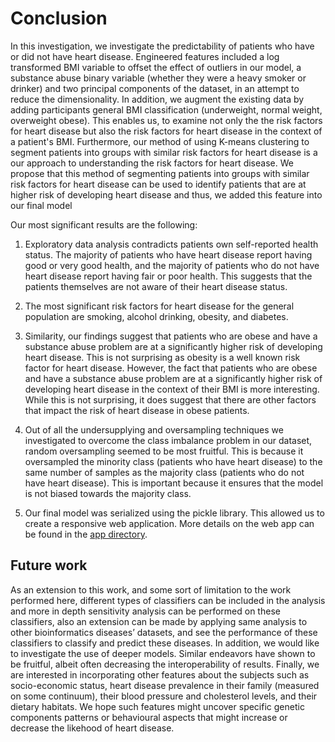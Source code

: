 # Conclusion 

In this investigation, we investigate the predictability of patients who have or did not have heart disease. Engineered features included a log transformed BMI variable to offset the effect of outliers in our model, a substance abuse binary variable (whether they were a heavy smoker or drinker) and two principal components of the dataset, in an attempt to reduce the dimensionality.  In addition, we augment the existing data by adding participants general BMI classification (underweight, normal weight, overweight obese). This enables us, to examine not only the the risk factors for heart disease but also the risk factors for heart disease in the context of a patient's BMI.  Furthermore, our method of using K-means clustering to segment patients into groups with similar risk factors for heart disease is a our approach to understanding the risk factors for heart disease. We propose that this method of segmenting patients into groups with similar risk factors for heart disease can be used to identify patients that are at higher risk of developing heart disease and thus, we added this feature into our final model

Our most significant results are the following: 
1. Exploratory data analysis contradicts  patients own self-reported health status. The majority of patients who have heart disease report having good or very good health, and the majority of patients who do not have heart disease report having fair or poor health. This suggests that the patients themselves are not aware of their heart disease status.

2. The most significant risk factors for heart disease for the general population are smoking, alcohol drinking, obesity, and diabetes.
   
3. Similarity, our findings suggest that patients who are obese and have a substance abuse problem are at a significantly higher risk of developing heart disease. This is not surprising as obesity is a well known risk factor for heart disease. However, the fact that patients who are obese and have a substance abuse problem are at a significantly higher risk of developing heart disease in the context of their BMI is more interesting. While this is not surprising, it does suggest that there are other factors that impact the risk of heart disease in obese patients.
   
4. Out of all the undersupplying and oversampling techniques we investigated to overcome the class imbalance problem in our dataset, random oversampling seemed to be most fruitful. This is because it oversampled the minority class (patients who have heart disease) to the same number of samples as the majority class (patients who do not have heart disease). This is important because it ensures that the model is not biased towards the majority class.

5. Our final model was serialized using the  pickle library. This allowed us to create a responsive web application. More details on the web app can be found in the [app directory](app).


   

## Future work

As an extension to this work, and some sort of limitation to the work performed here,
different types of classifiers can be included in the analysis and more in depth sensitivity analysis can be performed on these classifiers, also an extension can be made by applying same analysis to other bioinformatics diseases’ datasets, and see the performance of these classifiers to classify and predict these diseases. In addition, we would like to investigate the use of deeper models. Similar endeavors have shown to be fruitful, albeit often decreasing the interoperability of results.  Finally, we are interested in incorporating other features about the subjects such as socio-economic status,  heart disease prevalence in their family (measured on some continuum), their blood pressure and  cholesterol levels, and their dietary habitats. We hope such features might uncover specific genetic components  patterns or behavioural aspects that might increase or decrease the likehood of heart disease. 